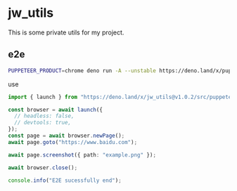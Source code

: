 # jw_utils

This is some private utils for my project.

## e2e

```bash
PUPPETEER_PRODUCT=chrome deno run -A --unstable https://deno.land/x/puppeteer@16.2.0/install.ts
```

use

```ts
import { launch } from "https://deno.land/x/jw_utils@v1.0.2/src/puppeteer.ts";

const browser = await launch({
  // headless: false,
  // devtools: true,
});
const page = await browser.newPage();
await page.goto("https://www.baidu.com");

await page.screenshot({ path: "example.png" });

await browser.close();

console.info("E2E sucessfully end");
```
